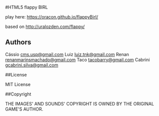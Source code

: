 #HTML5 flappy BIRL

play here: https://oracon.github.io/flappyBirl/

based on http://uralozden.com/flappy/

## Authors
Cássio <cms.usp@gmail.com>
Luiz <luiz.tnk@gmail.com>
Renan <renanmarinsmachado@gmail.com>
Taco <tacobarry@gmail.com>
Cabrini <gcabrini.silva@gmail.com>


##License

MIT License

##Copyright

THE IMAGES' AND SOUNDS' COPYRIGHT IS OWNED BY THE ORIGINAL GAME'S AUTHOR.
